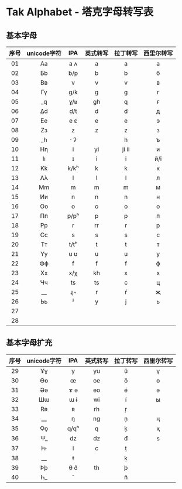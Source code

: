 # Tak Alphabet - 塔克字母转写表

## 基本字母
| 序号 | unicode字符 | IPA | 英式转写 | 拉丁转写 | 西里尔转写 |
| :-: | :-: | :-: | :-: | :-: | :-: |
| 01 | Aa | a ʌ | a | a | а |
| 02 | Бb | b/p | b | b | б |
| 03 | Вв | v | v | v | в |
| 04 | Гү | g/k | g | g | г |
| 05 | \_q | ɣ/ʁ | gh | q | ғ |
| 06 | Δd | d/t | d | d | д |
| 07 | Ee | e ɛ | e | e | э |
| 08 | Zз | z | z | z | з |
| 09 | \_h | · ʔ |  | h | ъ |
| 10 | Hƞ | i | yi | ji ii | и |
| 11 | Iı | ɪ | i | i | й/і |
| 12 | Kk | k/kʰ | k | k | к |
| 13 | Ʌλ | l | l | l | л |
| 14 | Mm | m | m | m | м |
| 15 | Ии | n | n | n | н |
| 16 | Oo | o | o | o | о |
| 17 | Пп | p/pʰ | p | p | п |
| 18 | Pp | r | rr | r | р |
| 19 | Cc | s | s | s | с |
| 20 | Tт | t/tʰ | t | t | т |
| 21 | Yy | u ʊ | u | u | у |
| 22 | Фф | f | f | f | ф |
| 23 | Xx | x/χ | kh | x | х |
| 24 | Чч | ts | ts | c | ц |
| 25 | \_\_ | ɻ ˞ | r | ŕ | җ |
| 26 | Ьь | ʲ | y | j | ь |
| 27 |  |  |  |  |  |
| 28 |  |  |  |  |  |

## 基本字母扩充
| 序号 | unicode字符 | IPA | 英式转写 | 拉丁转写 | 西里尔转写 |
| :-: | :-: | :-: | :-: | :-: | :-: |
| 29 | Ұұ | y | yu | ü | ү |
| 30 | Ɵɵ | œ | oe | ö | ө |
| 31 | Əə | ɤ ə | eo | é | ә |
| 32 | Шɯ | ɯ ɨ | wi | í | ы |
| 33 | Rʀ | ʀ | rh | ŗ |  |
| 34 | \_\_ | ŋ | ng | ņ | ң |
| 35 | Ϙϙ | q/qʰ | q | ķ | қ |
| 36 | Ψ\_ | dz | dz | đ | ѕ |
| 37 | Ⱶⱶ | ǀ | c | ṭ |  |
| 38 | \_\_ | ǂ |  | ḳ |  |
| 39 | Þþ | θ ð | th | þ |  |
| 40 | Һ\_ | ˜ |  | ñ |  |
